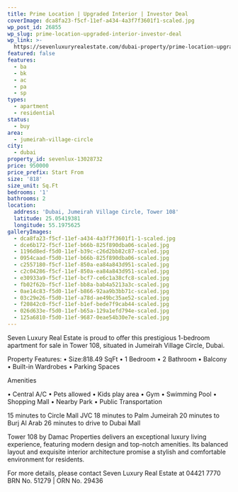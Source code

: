 ```yaml
---
title: Prime Location | Upgraded Interior | Investor Deal
coverImage: dca8fa23-f5cf-11ef-a434-4a3f7f3601f1-scaled.jpg
wp_post_id: 26855
wp_slug: prime-location-upgraded-interior-investor-deal
wp_link: >-
  https://sevenluxuryrealestate.com/dubai-property/prime-location-upgraded-interior-investor-deal/
featured: false
features:
  - ba
  - bk
  - ac
  - pa
  - sp
types:
  - apartment
  - residential
status:
  - buy
area:
  - jumeirah-village-circle
city:
  - dubai
property_id: sevenlux-13028732
price: 950000
price_prefix: Start From
size: '818'
size_unit: Sq.Ft
bedrooms: '1'
bathrooms: 2
location:
  address: 'Dubai, Jumeirah Village Circle, Tower 108'
  latitude: 25.05419381
  longitude: 55.1975625
galleryImages:
  - dca8fa23-f5cf-11ef-a434-4a3f7f3601f1-1-scaled.jpg
  - dce6b172-f5cf-11ef-b66b-825f890dba06-scaled.jpg
  - 1196d8ed-f5d0-11ef-b39c-c26d2bb82c87-scaled.jpg
  - 0954caad-f5d0-11ef-b66b-825f890dba06-scaled.jpg
  - c2557180-f5cf-11ef-850a-ea84a843d951-scaled.jpg
  - c2c04286-f5cf-11ef-850a-ea84a843d951-scaled.jpg
  - e30933a9-f5cf-11ef-bcf7-ce6c1a38cfc8-scaled.jpg
  - fb02f62b-f5cf-11ef-bb8a-bab4a5213a3c-scaled.jpg
  - 0ae14c83-f5d0-11ef-b866-92aa9b3bb71c-scaled.jpg
  - 03c29e26-f5d0-11ef-a78d-ae49bc35ae52-scaled.jpg
  - f20842c0-f5cf-11ef-b1ef-bede7f9cab44-scaled.jpg
  - 026d633e-f5d0-11ef-b65a-129a1efd794e-scaled.jpg
  - 125a6810-f5d0-11ef-9687-0eae54b30e7e-scaled.jpg
---
```


Seven Luxury Real Estate is proud to offer this prestigious 1-bedroom apartment for sale in Tower 108, situated in Jumeirah Village Circle, Dubai.

Property Features: • Size:818.49 SqFt • 1 Bedroom • 2 Bathroom • Balcony • Built-in Wardrobes • Parking Spaces

Amenities

• Central A/C • Pets allowed • Kids play area • Gym • Swimming Pool • Shopping Mall • Nearby Park • Public Transportation

15 minutes to Circle Mall JVC 18 minutes to Palm Jumeirah 20 minutes to Burj Al Arab 26 minutes to drive to Dubai Mall

Tower 108 by Damac Properties delivers an exceptional luxury living experience, featuring modern design and top-notch amenities. Its balanced layout and exquisite interior architecture promise a stylish and comfortable environment for residents.

For more details, please contact Seven Luxury Real Estate at 04421 7770 BRN No. 51279 | ORN No. 29436
